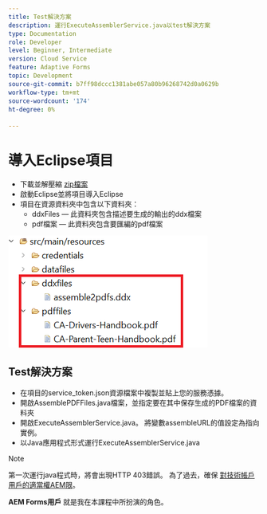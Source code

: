 ```yaml
---
title: Test解決方案
description: 運行ExecuteAssemblerService.java以test解決方案
type: Documentation
role: Developer
level: Beginner, Intermediate
version: Cloud Service
feature: Adaptive Forms
topic: Development
source-git-commit: b7ff98dccc1381abe057a80b96268742d0a0629b
workflow-type: tm+mt
source-wordcount: '174'
ht-degree: 0%

---
```


# 導入Eclipse項目

* 下載並解壓縮 [zip檔案](./assets/pdf-manipulation.zip)
* 啟動Eclipse並將項目導入Eclipse
* 項目在資源資料夾中包含以下資料夾：
   * ddxFiles — 此資料夾包含描述要生成的輸出的ddx檔案
   * pdf檔案 — 此資料夾包含要匯編的pdf檔案

![資源檔案](./assets/resources.png)

## Test解決方案

* 在項目的service_token.json資源檔案中複製並貼上您的服務憑據。
* 開啟AssemblePDFFiles.java檔案，並指定要在其中保存生成的PDF檔案的資料夾
* 開啟ExecuteAssemblerService.java。 將變數assembleURL的值設定為指向實例。
* 以Java應用程式形式運行ExecuteAssemblerService.java

>[!NOTE]
> 第一次運行java程式時，將會出現HTTP 403錯誤。 為了過去，確保 [對技術帳戶用戶的適當權AEM限](https://experienceleague.adobe.com/docs/experience-manager-learn/getting-started-with-aem-headless/authentication/service-credentials.html?lang=en#configure-access-in-aem)。

**AEM Forms用戶** 就是我在本課程中所扮演的角色。
